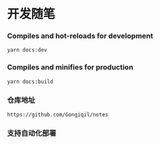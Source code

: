 # 开发随笔

### Compiles and hot-reloads for development
```
yarn docs:dev
```

### Compiles and minifies for production
```
yarn docs:build
```

### 仓库地址
```
https://github.com/Gongiqil/notes
```
### 支持自动化部署


